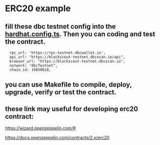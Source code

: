# ERC20 example


## fill these dbc testnet config into the [hardhat.config.ts](hardhat.config.ts). Then you can coding and test the contract.
      rpc_url: 'https://rpc-testnet.dbcwallet.io',
      api_url: "https://blockscout-testnet.dbcscan.io/api",
      browser_url: "https://blockscout-testnet.dbcscan.io",
      network: "dbcTestnet",
      chain_id: 19850818,


## you can use Makefile to compile, deploy, upgrade, verify or test the contract.

## these link may useful for developing erc20 contract:

https://wizard.openzeppelin.com/#

https://docs.openzeppelin.com/contracts/2.x/erc20


